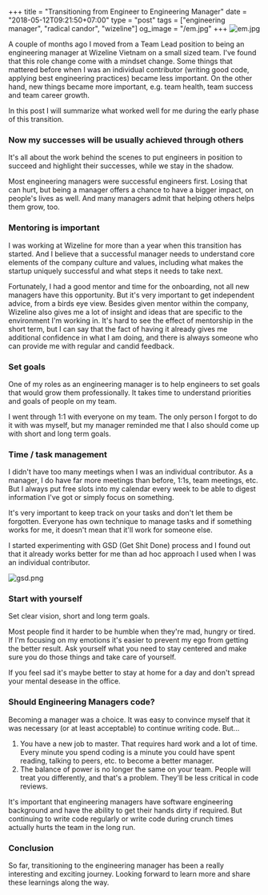 +++
title = "Transitioning from Engineer to Engineering Manager"
date = "2018-05-12T09:21:50+07:00"
type = "post"
tags = ["engineering manager", "radical candor", "wizeline"]
og_image = "/em.jpg"
+++
![em.jpg](/em.jpg)

A couple of months ago I moved from a Team Lead position to being an engineering manager at Wizeline Vietnam on a small sized team. I've found that this role change come with a mindset change. Some things that mattered before when I was an individual contributor (writing good code, applying best engineering practices) became less important. On the other hand, new things became more important, e.g. team health, team success and team career growth.

In this post I will summarize what worked well for me during the early phase of this transition.

### Now my successes will be usually achieved through others

It's all about the work behind the scenes to put engineers in position to succeed and highlight their successes, while we stay in the shadow.

Most engineering managers were successful engineers first. Losing that can hurt, but being a manager offers a chance to have a bigger impact, on people's lives as well. And many managers admit that helping others helps them grow, too.

### Mentoring is important

I was working at Wizeline for more than a year when this transition has started. And I believe that a successful manager needs to understand core elements of the company culture and values, including what makes the startup uniquely successful and what steps it needs to take next.

Fortunately, I had a good mentor and time for the onboarding, not all new managers have this opportunity. But it's very important to get independent advice, from a birds eye view. Besides given mentor within the company, Wizeline also gives me a lot of insight and ideas that are specific to the environment I'm working in. It's hard to see the effect of mentorship in the short term, but I can say that the fact of having it already gives me additional confidence in what I am doing, and there is always someone who can provide me with regular and candid feedback.

### Set goals

One of my roles as an engineering manager is to help engineers to set goals that would grow them professionally. It takes time to understand priorities and goals of people on my team.

I went through 1:1 with everyone on my team. The only person I forgot to do it with was myself, but my manager reminded me that I also should come up with short and long term goals.

### Time / task management

I didn't have too many meetings when I was an individual contributor. As a manager, I do have far more meetings than before, 1:1s, team meetings, etc. But I always put free slots into my calendar every week to be able to digest information I've got or simply focus on something.

It's very important to keep track on your tasks and don't let them be forgotten. Everyone has own technique to manage tasks and if something works for me, it doesn't mean that it'll work for someone else.

I started experimenting with GSD (Get Shit Done) process and I found out that it already works better for me than ad hoc approach I used when I was an individual contributor.

![gsd.png](/gsd.png)

### Start with yourself

Set clear vision, short and long term goals.

Most people find it harder to be humble when they're mad, hungry or tired. If I'm focusing on my emotions it's easier to prevent my ego from getting the better result. Ask yourself what you need to stay centered and make sure you do those things and take care of yourself.

If you feel sad it's maybe better to stay at home for a day and don't spread your mental desease in the office.

### Should Engineering Managers code?

Becoming a manager was a choice. It was easy to convince myself that it was necessary (or at least acceptable) to continue writing code. But...

1. You have a new job to master. That requires hard work and a lot of time. Every minute you spend coding is a minute you could have spent reading, talking to peers, etc. to become a better manager.
2. The balance of power is no longer the same on your team. People will treat you differently, and that's a problem. They'll be less critical in code reviews.

It's important that engineering managers have software engineering background and have the ability to get their hands dirty if required. But continuing to write code regularly or write code during crunch times actually hurts the team in the long run.

### Conclusion

So far, transitioning to the engineering manager has been a really interesting and exciting journey. Looking forward to learn more and share these learnings along the way.